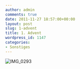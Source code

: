 ```yaml
---
author: admin
comments: true
date: 2011-11-27 18:57:00+00:00
layout: post
slug: 1-advent
title: 1. Advent
wordpress_id: 1147
categories:
- Sonstiges
---
```


![IMG_0293](https://andydunkel.net/assets/uploads/2011/11/IMG_0293.jpg)
